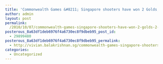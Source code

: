 ```yaml
---
title: 'Commonwealth Games &#8211; Singapore shooters have won 2 Golds, 2 Silvers and 3 Bronzes so far !'
author: admin
layout: post
permalink:
  /2010/10/07/commonwealth-games-singapore-shooters-have-won-2-golds-2-silvers-and-3-bronzes-so-far/
posterous_8a63df1deb6976f4a6730ec8f9dbeb95_post_id:
  - 29899480
posterous_8a63df1deb6976f4a6730ec8f9dbeb95_permalink:
  - http://vivian.balakrishnan.sg/commonwealth-games-singapore-shooters-have-wo
categories:
  - Uncategorized
---
```

